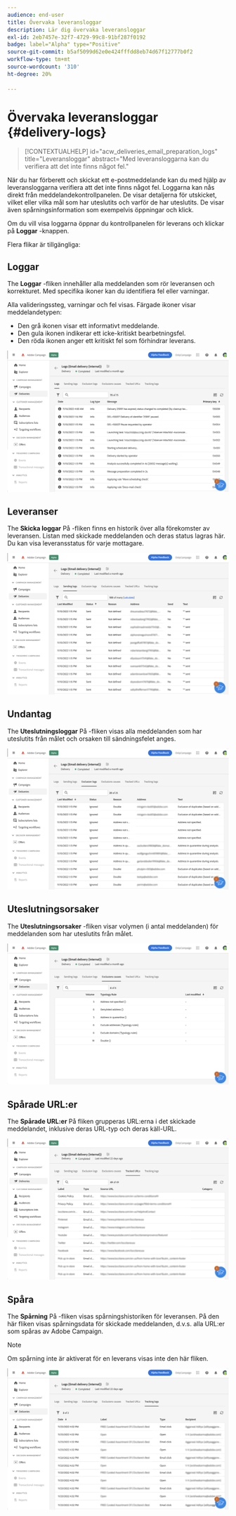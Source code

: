 ```yaml
---
audience: end-user
title: Övervaka leveransloggar
description: Lär dig övervaka leveransloggar
exl-id: 2eb7457e-32f7-4729-99c8-91bf287f0192
badge: label="Alpha" type="Positive"
source-git-commit: b5af5099d62e0e424fffdd8eb74d67f12777b0f2
workflow-type: tm+mt
source-wordcount: '310'
ht-degree: 20%

---
```


# Övervaka leveransloggar {#delivery-logs}

>[!CONTEXTUALHELP]
>id="acw_deliveries_email_preparation_logs"
>title="Leveransloggar"
>abstract="Med leveransloggarna kan du verifiera att det inte finns något fel."

När du har förberett och skickat ett e-postmeddelande kan du med hjälp av leveransloggarna verifiera att det inte finns något fel. Loggarna kan nås direkt från meddelandekontrollpanelen. De visar detaljerna för utskicket, vilket eller vilka mål som har uteslutits och varför de har uteslutits. De visar även spårningsinformation som exempelvis öppningar och klick.

Om du vill visa loggarna öppnar du kontrollpanelen för leverans och klickar på **Loggar** -knappen.

Flera flikar är tillgängliga:

## Loggar

The **Loggar** -fliken innehåller alla meddelanden som rör leveransen och korrekturet. Med specifika ikoner kan du identifiera fel eller varningar.    

Alla valideringssteg, varningar och fel visas. Färgade ikoner visar meddelandetypen:

* Den grå ikonen visar ett informativt meddelande.
* Den gula ikonen indikerar ett icke-kritiskt bearbetningsfel.
* Den röda ikonen anger ett kritiskt fel som förhindrar leverans.

![](assets/logs.png)

## Leveranser

The **Skicka loggar** På -fliken finns en historik över alla förekomster av leveransen. Listan med skickade meddelanden och deras status lagras här.        Du kan visa leveransstatus för varje mottagare.

![](assets/logs2.png)

## Undantag

The **Uteslutningsloggar** På -fliken visas alla meddelanden som har uteslutits från målet och orsaken till sändningsfelet anges.

![](assets/logs3.png)

## Uteslutningsorsaker

The **Uteslutningsorsaker** -fliken visar volymen (i antal meddelanden) för meddelanden som har uteslutits från målet.

![](assets/logs4.png)

## Spårade URL:er

The **Spårade URL:er** På fliken grupperas URL:erna i det skickade meddelandet, inklusive deras URL-typ och deras käll-URL.

![](assets/logs5.png)

## Spåra

The **Spårning** På -fliken visas spårningshistoriken för leveransen. På den här fliken visas spårningsdata för skickade meddelanden, d.v.s. alla URL:er som spåras av Adobe Campaign.

>[!NOTE]
>
>Om spårning inte är aktiverat för en leverans visas inte den här fliken.

![](assets/logs6.png)
